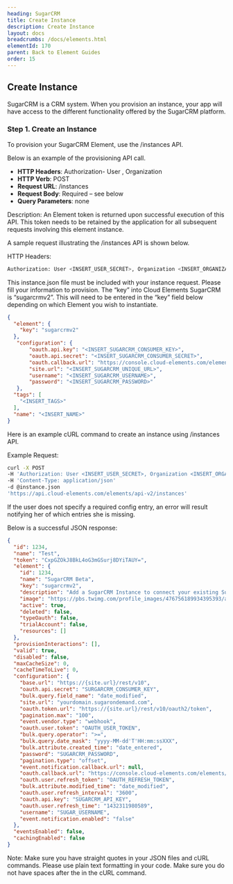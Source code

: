```yaml
---
heading: SugarCRM
title: Create Instance
description: Create Instance
layout: docs
breadcrumbs: /docs/elements.html
elementId: 170
parent: Back to Element Guides
order: 15
---
```


## Create Instance

SugarCRM is a CRM system. When you provision an instance, your app will have access to the different functionality offered by the SugarCRM platform.

### Step 1. Create an Instance

To provision your SugarCRM Element, use the /instances API.

Below is an example of the provisioning API call.

* __HTTP Headers__: Authorization- User <user secret>, Organization <organization secret>
* __HTTP Verb__: POST
* __Request URL__: /instances
* __Request Body__: Required – see below
* __Query Parameters__: none

Description: An Element token is returned upon successful execution of this API. This token needs to be retained by the application for all subsequent requests involving this element instance.

A sample request illustrating the /instances API is shown below.

HTTP Headers:

```bash
Authorization: User <INSERT_USER_SECRET>, Organization <INSERT_ORGANIZATION_SECRET>

```
This instance.json file must be included with your instance request.  Please fill your information to provision.  The “key” into Cloud Elements SugarCRM is “sugarcrmv2”.  This will need to be entered in the “key” field below depending on which Element you wish to instantiate.

```json
{
  "element": {
    "key": "sugarcrmv2"
  },
   "configuration": {
       "oauth.api.key": "<INSERT_SUGARCRM_CONSUMER_KEY>",
       "oauth.api.secret": "<INSERT_SUGARCRM_CONSUMER_SECRET>",
       "oauth.callback.url": "https://console.cloud-elements.com/elements/jsp/home.jsp",
       "site.url": "<INSERT_SUGARCRM_UNIQUE_URL>",
       "username": "<INSERT_SUGARCRM_USERNAME>",
       "password": "<INSERT_SUGARCRM_PASSWORD>"
   },
  "tags": [
    "<INSERT_TAGS>"
  ],
  "name": "<INSERT_NAME>"
}
```

Here is an example cURL command to create an instance using /instances API.

Example Request:

```bash
curl -X POST
-H 'Authorization: User <INSERT_USER_SECRET>, Organization <INSERT_ORGANIZATION_SECRET>'
-H 'Content-Type: application/json'
-d @instance.json
'https://api.cloud-elements.com/elements/api-v2/instances'
```

If the user does not specify a required config entry, an error will result notifying her of which entries she is missing.

Below is a successful JSON response:

```json
{
  "id": 1234,
  "name": "Test",
  "token": "CxpGZOkJ8BkL4oG3mGSurj8DYiTAUY=",
  "element": {
    "id": 1234,
    "name": "SugarCRM Beta",
    "key": "sugarcrmv2",
    "description": "Add a SugarCRM Instance to connect your existing SugarCRM account to the CRM Hub, allowing you to manage contacts, leads, accounts, opportunities, etc. across multiple CRM Elements. You will need your SugarCRM account information to add an instance.",
    "image": "https://pbs.twimg.com/profile_images/476756189934395393/aqcFdWXX_400x400.jpeg",
    "active": true,
    "deleted": false,
    "typeOauth": false,
    "trialAccount": false,
    "resources": []
  },
  "provisionInteractions": [],
  "valid": true,
  "disabled": false,
  "maxCacheSize": 0,
  "cacheTimeToLive": 0,
  "configuration": {
    "base.url": "https://{site.url}/rest/v10",
    "oauth.api.secret": "SURGARCRM_CONSUMER_KEY",
    "bulk.query.field_name": "date_modified",
    "site.url": "yourdomain.sugarondemand.com",
    "oauth.token.url": "https://{site.url}/rest/v10/oauth2/token",
    "pagination.max": "100",
    "event.vendor.type": "webhook",
    "oauth.user.token": "OAUTH_USER_TOKEN",
    "bulk.query.operator": ">=",
    "bulk.query.date_mask": "yyyy-MM-dd'T'HH:mm:ssXXX",
    "bulk.attribute.created_time": "date_entered",
    "password": "SUGARCRM_PASSWORD",
    "pagination.type": "offset",
    "event.notification.callback.url": null,
    "oauth.callback.url": "https://console.cloud-elements.com/elements/jsp/home.jsp",
    "oauth.user.refresh_token": "OAUTH_REFRESH_TOKEN",
    "bulk.attribute.modified_time": "date_modified",
    "oauth.user.refresh_interval": "3600",
    "oauth.api.key": "SUGARCRM_API_KEY",
    "oauth.user.refresh_time": "1432311980589",
    "username": "SUGAR_USERNAME",
    "event.notification.enabled": "false"
  },
  "eventsEnabled": false,
  "cachingEnabled": false
}
```

Note:  Make sure you have straight quotes in your JSON files and cURL commands.  Please use plain text formatting in your code.  Make sure you do not have spaces after the in the cURL command.
